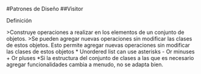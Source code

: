 #Patrones de Diseño
##Visitor
<dl>
  <dt>Definición</dt>
</dl>  
>Construye operaciones a realizar en los elementos de un conjunto de objetos.
>Se pueden agregar nuevas operaciones sin modificar las clases de estos objetos. Esto permite agregar nuevas operaciones sin modificar las clases de estos objetos
* Unordered list can use asterisks
- Or minuses
+ Or pluses
*Si la estructura del conjunto de clases a las que es necesario agregar funcionalidades cambia a menudo, no se adapta bien.

